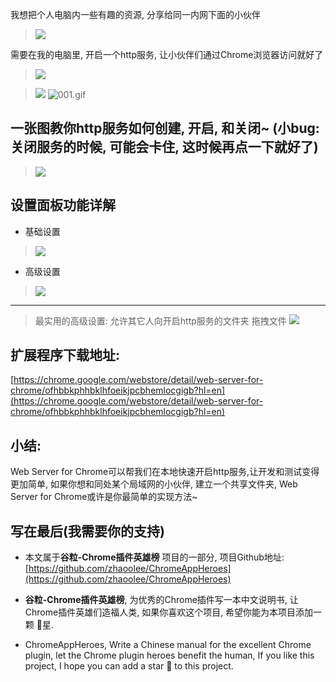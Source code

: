 我想把个人电脑内一些有趣的资源, 分享给同一内网下面的小伙伴

> ![](https://v2fy.com/asset/049_web_server_for_chrome/7b2a5e082a6c39ffbbcaecb1f7e2ae4b.png)

需要在我的电脑里, 开启一个http服务, 让小伙伴们通过Chrome浏览器访问就好了

> ![](https://v2fy.com/asset/049_web_server_for_chrome/996bfb95914981e9885b2e8b408203bf.png)

> ![](https://v2fy.com/asset/049_web_server_for_chrome/44120ea8b9b9703dc9663b83f8f21801.gif)
> ![001.gif](https://v2fy.com/asset/049_web_server_for_chrome/aea7b962edcbd585c049063af6754ed7.gif)

## 一张图教你http服务如何创建, 开启, 和关闭~ (小bug: 关闭服务的时候, 可能会卡住, 这时候再点一下就好了)

> ![](https://v2fy.com/asset/049_web_server_for_chrome/74d3eb882b103e0fb1e5e5dd651c052f.gif)

## 设置面板功能详解

- 基础设置

> ![](https://v2fy.com/asset/049_web_server_for_chrome/75aa6525ba6a63a94fc6b42bb7d03298.png)

- 高级设置

> ![](https://v2fy.com/asset/049_web_server_for_chrome/93d4a6d4480ea9cb5c68ba6a654cc023.png)

------

> 最实用的高级设置: 允许其它人向开启http服务的文件夹 拖拽文件
> ![](https://v2fy.com/asset/049_web_server_for_chrome/e7510477a04d781080f874c4f6a84719.gif)

## 扩展程序下载地址:

[https://chrome.google.com/webstore/detail/web-server-for-chrome/ofhbbkphhbklhfoeikjpcbhemlocgigb?hl=en](https://chrome.google.com/webstore/detail/web-server-for-chrome/ofhbbkphhbklhfoeikjpcbhemlocgigb?hl=en)

## 小结:

Web Server for Chrome可以帮我们在本地快速开启http服务,让开发和测试变得更加简单, 如果你想和同处某个局域网的小伙伴, 建立一个共享文件夹, Web Server for Chrome或许是你最简单的实现方法~ 

## 写在最后(我需要你的支持)

- 本文属于**谷粒-Chrome插件英雄榜** 项目的一部分, 项目Github地址: [https://github.com/zhaoolee/ChromeAppHeroes](https://github.com/zhaoolee/ChromeAppHeroes)

- **谷粒-Chrome插件英雄榜**, 为优秀的Chrome插件写一本中文说明书, 让Chrome插件英雄们造福人类, 如果你喜欢这个项目, 希望你能为本项目添加一颗 🌟星.

- ChromeAppHeroes, Write a Chinese manual for the excellent Chrome plugin, let the Chrome plugin heroes benefit the human, If you like this project, I hope you can add a star 🌟 to this project.

